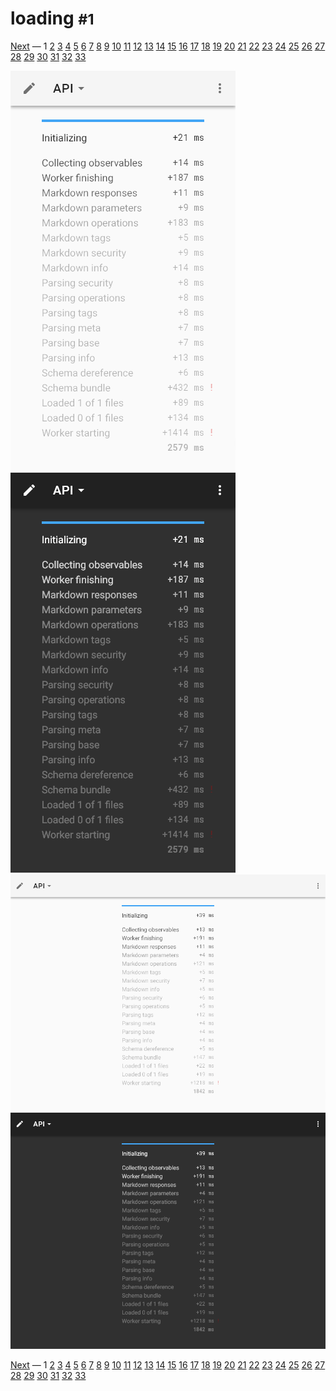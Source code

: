 # loading <small>#1</small>

[Next](./02_landing.md) &mdash; 1 [2](./02_landing.md) [3](./03_security.md) [4](./04_download.md) [5](./05_generator.md) [6](./06_language.md) [7](./07_options.md) [8](./08_menu.md) [9](./09_view.md) [10](./10_wide.md) [11](./11_summary+paths.md) [12](./12_summary.md) [13](./13_operations.md) [14](./14_table.md) [15](./15_schemas.md) [16](./16_right.md) [17](./17_request.md) [18](./18_code.md) [19](./19_method.md) [20](./20_status.md) [21](./21_header.md) [22](./22_left.md) [23](./23_categories.md) [24](./24_recent.md) [25](./25_edit.md) [26](./26_fullscreen.md) [27](./27_test.md) [28](./28_methods.md) [29](./29_statuses.md) [30](./30_headers.md) [31](./31_about.md) [32](./32_markdown.md) [33](./33_syntax.md) 

![](./images/light_xs_01_loading.png)![](./images/dark_xs_01_loading.png)![](./images/light_md_01_loading.png)![](./images/dark_md_01_loading.png)

[Next](./02_landing.md) &mdash; 1 [2](./02_landing.md) [3](./03_security.md) [4](./04_download.md) [5](./05_generator.md) [6](./06_language.md) [7](./07_options.md) [8](./08_menu.md) [9](./09_view.md) [10](./10_wide.md) [11](./11_summary+paths.md) [12](./12_summary.md) [13](./13_operations.md) [14](./14_table.md) [15](./15_schemas.md) [16](./16_right.md) [17](./17_request.md) [18](./18_code.md) [19](./19_method.md) [20](./20_status.md) [21](./21_header.md) [22](./22_left.md) [23](./23_categories.md) [24](./24_recent.md) [25](./25_edit.md) [26](./26_fullscreen.md) [27](./27_test.md) [28](./28_methods.md) [29](./29_statuses.md) [30](./30_headers.md) [31](./31_about.md) [32](./32_markdown.md) [33](./33_syntax.md) 
